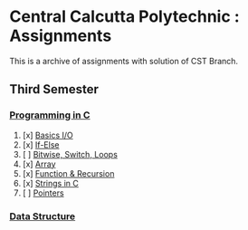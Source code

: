 # Central Calcutta Polytechnic : Assignments

This is a archive of assignments with solution of CST Branch.

## Third Semester
### [Programming in C](c_lang)

1. [x] [Basics I/O](c_lang/assignment_01)
2. [x] [If-Else](c_lang/assignment_02)
3. [ ] [Bitwise, Switch, Loops](c_lang/assignment_03)
4. [x] [Array](c_lang/assignment_04)
5. [x] [Function & Recursion](c_lang/assignment_05)
6. [x] [Strings in C](c_lang/assignment_06)
7. [ ] [Pointers](c_lang/assignment_07)

### [Data Structure](data_structure)
